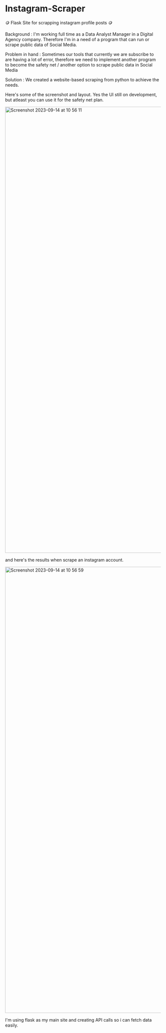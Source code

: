 # Instagram-Scraper
🪙 Flask Site for scrapping instagram profile posts 🪙

Background : 
I'm working full time as a Data Analyst Manager in a Digital Agency company. Therefore I'm in a need of a program that can run or scrape public data of Social Media. 

Problem in hand : 
Sometimes our tools that currently we are subscribe to are having a lot of error, therefore we need to implement another program to become the safety net / another option to scrape public data in Social Media

Solution : 
We created a website-based scraping from python to achieve the needs.

Here's some of the screenshot and layout. Yes the UI still on development, but atleast you can use it for the safety net plan. 

<img width="1440" alt="Screenshot 2023-09-14 at 10 56 11" src="https://github.com/benayaadhi/Instagram-Scraper/assets/62541941/6fda2de0-29ed-4873-b1bd-3e001496a228">

and here's the results when scrape an instagram account.

<img width="1440" alt="Screenshot 2023-09-14 at 10 56 59" src="https://github.com/benayaadhi/Instagram-Scraper/assets/62541941/97b0dab1-e154-4ead-8741-843bc6d80c21">

I'm using flask as my main site and creating API calls so i can fetch data easily.
